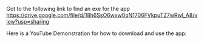 Got to the following link to find an exe for the app
https://drive.google.com/file/d/18h6SsO6wxw0qN1706FVkpuTZ7wRwl_A8/view?usp=sharing

Here is a YouTube Demonstration for how to download and use the app:
